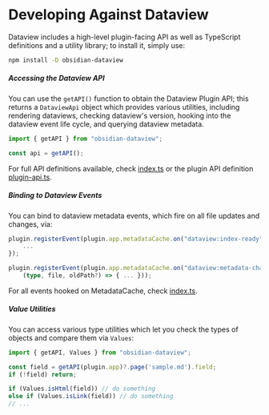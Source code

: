 # Developing Against Dataview

Dataview includes a high-level plugin-facing API as well as TypeScript definitions and a utility library; to install it,
simply use:

```bash
npm install -D obsidian-dataview
```

##### Accessing the Dataview API

You can use the `getAPI()` function to obtain the Dataview Plugin API; this returns a `DataviewApi` object which
provides various utilities, including rendering dataviews, checking dataview's version, hooking into the dataview event
life cycle, and querying dataview metadata.

```ts
import { getAPI } from "obsidian-dataview";

const api = getAPI();
```

For full API definitions available, check
[index.ts](https://github.com/blacksmithgu/obsidian-dataview/blob/master/src/index.ts) or the plugin API definition [plugin-api.ts](https://github.com/blacksmithgu/obsidian-dataview/blob/master/src/api/plugin-api.ts).

##### Binding to Dataview Events

You can bind to dataview metadata events, which fire on all file updates and changes, via:


```ts
plugin.registerEvent(plugin.app.metadataCache.on("dataview:index-ready", () => {
    ...
});

plugin.registerEvent(plugin.app.metadataCache.on("dataview:metadata-change",
    (type, file, oldPath?) => { ... }));
```

For all events hooked on MetadataCache, check [index.ts](https://github.com/blacksmithgu/obsidian-dataview/blob/master/src/index.ts).

##### Value Utilities

You can access various type utilities which let you check the types of objects and compare them via `Values`:

~~~ts
import { getAPI, Values } from "obsidian-dataview";

const field = getAPI(plugin.app)?.page('sample.md').field;
if (!field) return;

if (Values.isHtml(field)) // do something
else if (Values.isLink(field)) // do something
// ...
~~~

